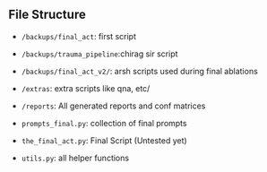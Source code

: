 

## File Structure

* `/backups/final_act`: first script
* `/backups/trauma_pipeline`:chirag sir script
* `/backups/final_act_v2/`: arsh scripts used during final ablations

* `/extras`: extra scripts like qna, etc/
* `/reports`: All generated reports and conf matrices
* `prompts_final.py`: collection of final prompts
* `the_final_act.py`: Final Script (Untested yet)
* `utils.py`: all helper functions
